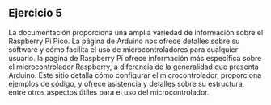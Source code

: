 ## Ejercicio 5

La documentación proporciona una amplia variedad de información sobre el Raspberry Pi Pico. La página de Arduino nos ofrece detalles sobre su software 
y cómo facilita el uso de microcontroladores para cualquier usuario. la pagina de Raspberry Pi ofrece información más específica sobre el
microcontrolador Raspberry, a diferencia de la generalidad que presenta Arduino. Este sitio detalla cómo configurar el microcontrolador, proporciona 
ejemplos de código, y ofrece asistencia y detalles sobre su estructura, entre otros aspectos útiles para el uso del microcontrolador.
